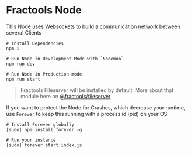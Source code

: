 # Fractools Node

This Node uses Websockets to build a communication network between several Clients

```shell
# Install Dependencies
npm i

# Run Node in Development Mode with `Nodemon`
npm run dev

# Run Node in Production mode
npm run start
```

> Fractools Fileserver will be installed by default.
> More about that module here on [@fractools/fileserver](https://github.com/fractools/fileserver)

If you want to protect the Node for Crashes, which decrease your runtime, use `Forever` to keep this running with a process id (pid) on your OS.

```shell
# Install Forever globally
[sudo] npm install forever -g

# Run your instance
[sudo] forever start index.js
```
